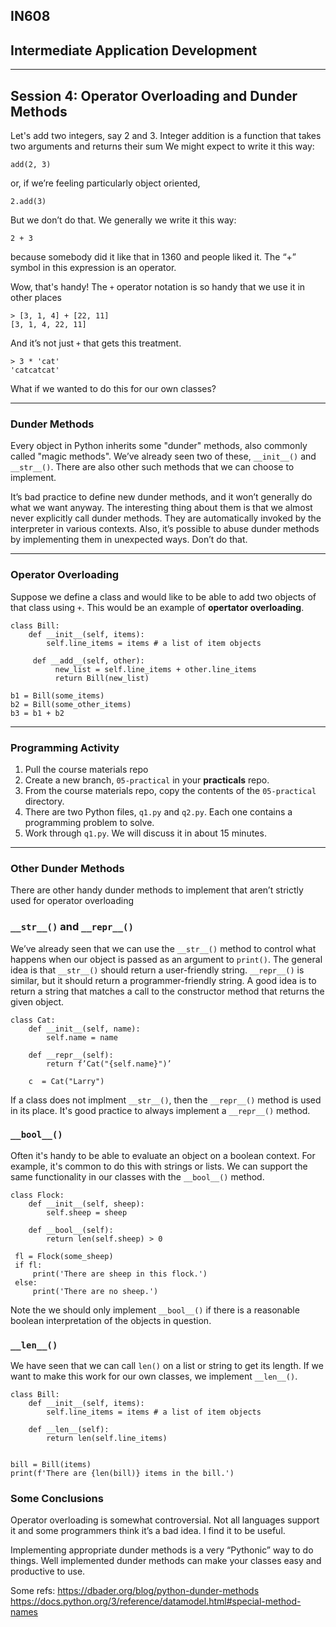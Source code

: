 ## IN608
## Intermediate Application Development
---

## Session 4: Operator Overloading and Dunder Methods

Let's add two integers, say 2 and 3. Integer addition is a function that takes two arguments and returns their sum We might expect to write it this way:
```
add(2, 3)
```
or, if we’re feeling particularly object oriented,
```
2.add(3)
```
But we don’t do that. We generally we write it this way:
```
2 + 3
```
because somebody did it like that in 1360 and people liked it. The “+” symbol in this expression is an operator.

Wow, that's handy!  The `+` operator notation is so handy that we use it in other places
```
> [3, 1, 4] + [22, 11]
[3, 1, 4, 22, 11]
```    
And it’s not just `+` that gets this treatment.
```
> 3 * 'cat'
'catcatcat'
```
What if we wanted to do this for our own classes?

---
### Dunder Methods
Every object in Python inherits some "dunder" methods, also commonly called "magic methods". We’ve already seen two of these, `__init__()` and `__str__()`. There are also other such methods that we can choose to implement.

It’s bad practice to define new dunder methods, and it won’t generally do what we want anyway. The interesting thing about them is that we almost never explicitly call dunder methods. They are automatically invoked by the interpreter in various contexts. Also, it’s possible to abuse dunder methods by implementing them in unexpected ways. Don’t do that.


---
### Operator Overloading

Suppose we define a class and would like to be able to add two objects of that class using `+`. This would be an example of **opertator overloading**.

```
class Bill:
    def __init__(self, items):
        self.line_items = items # a list of item objects

     def __add__(self, other):
          new_list = self.line_items + other.line_items
          return Bill(new_list)

b1 = Bill(some_items)
b2 = Bill(some_other_items)
b3 = b1 + b2
```

---

### Programming Activity
  1. Pull the course materials repo
  2. Create a new branch, `05-practical` in your **practicals** repo.
  3. From the course materials repo, copy the contents of the `05-practical` directory.
  4. There are two Python files, `q1.py` and  `q2.py`. Each one contains a programming problem to solve.
  5. Work through `q1.py`. We will discuss it in about 15 minutes.

---

### Other Dunder Methods
There are other handy dunder methods to implement that aren’t strictly used for operator overloading

### `__str__()` and `__repr__()`
We’ve already seen that we can use the `__str__()` method to control what happens when our object is passed as an argument to `print()`. The general idea is that `__str__()` should return a user-friendly string. `__repr__()` is similar, but it should return a programmer-friendly string. A good idea is to return a string that matches a call to the constructor method that returns the given object.

```
class Cat:
    def __init__(self, name):
        self.name = name
    
    def __repr__(self):
        return f’Cat("{self.name}")’
    
    c  = Cat("Larry")
```
If a class does not implment `__str__()`, then the `__repr__()` method is used in its place. It's good practice to always implement a `__repr__()` method.


### `__bool__()`
Often it's handy to be able to evaluate an object on a boolean context. For example, it's common to do this with strings or lists. We can support the same functionality in our classes with the `__bool__()` method.

```
class Flock:
    def __init__(self, sheep):
        self.sheep = sheep

    def __bool__(self):
        return len(self.sheep) > 0

 fl = Flock(some_sheep)
 if fl:
     print('There are sheep in this flock.')
 else:
     print('There are no sheep.')
```

Note the we should only implement `__bool__()` if there is a reasonable boolean interpretation of the objects in question.

### `__len__()`
We have seen that we can call `len()` on a list or string to get its length. If we want to make this work for our own classes, we implement `__len__()`.

```
class Bill:
    def __init__(self, items):
        self.line_items = items # a list of item objects
        
    def __len__(self):
        return len(self.line_items)


bill = Bill(items)
print(f'There are {len(bill)} items in the bill.')
```

### Some Conclusions
Operator overloading is somewhat controversial. Not all languages support it and some programmers think it’s a bad idea. I find it to be useful.

Implementing appropriate dunder methods is a very “Pythonic” way to do things. Well implemented dunder methods can make your classes easy and productive to use.

Some refs:
  https://dbader.org/blog/python-dunder-methods 
  https://docs.python.org/3/reference/datamodel.html#special-method-names

